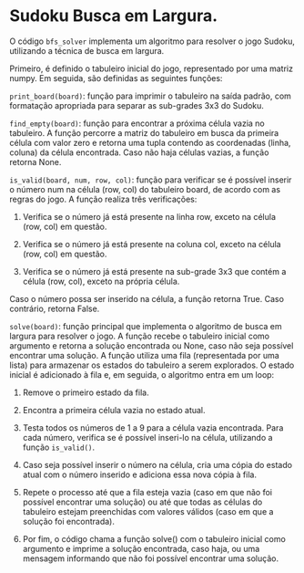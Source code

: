 # Sudoku Busca em Largura.

O código `bfs_solver` implementa um algoritmo para resolver o jogo Sudoku, utilizando a técnica de busca em largura.

Primeiro, é definido o tabuleiro inicial do jogo, representado por uma matriz numpy. Em seguida, são definidas as seguintes funções:

`print_board(board)`: função para imprimir o tabuleiro na saída padrão, com formatação apropriada para separar as sub-grades 3x3 do Sudoku.

`find_empty(board)`: função para encontrar a próxima célula vazia no tabuleiro. A função percorre a matriz do tabuleiro em busca da primeira célula com valor zero e retorna uma tupla contendo as coordenadas (linha, coluna) da célula encontrada. Caso não haja células vazias, a função retorna None.

`is_valid(board, num, row, col)`: função para verificar se é possível inserir o número num na célula (row, col) do tabuleiro board, de acordo com as regras do jogo. A função realiza três verificações:

1. Verifica se o número já está presente na linha row, exceto na célula (row, col) em questão.

2. Verifica se o número já está presente na coluna col, exceto na célula (row, col) em questão.

3. Verifica se o número já está presente na sub-grade 3x3 que contém a célula (row, col), exceto na própria célula.

Caso o número possa ser inserido na célula, a função retorna True. Caso contrário, retorna False.

`solve(board)`: função principal que implementa o algoritmo de busca em largura para resolver o jogo. A função recebe o tabuleiro inicial como argumento e retorna a solução encontrada ou None, caso não seja possível encontrar uma solução. A função utiliza uma fila (representada por uma lista) para armazenar os estados do tabuleiro a serem explorados. O estado inicial é adicionado à fila e, em seguida, o algoritmo entra em um loop:

1. Remove o primeiro estado da fila.

2. Encontra a primeira célula vazia no estado atual.

3. Testa todos os números de 1 a 9 para a célula vazia encontrada. Para cada número, verifica se é possível inseri-lo na célula, utilizando a função `is_valid()`.

4. Caso seja possível inserir o número na célula, cria uma cópia do estado atual com o número inserido e adiciona essa nova cópia à fila.

5. Repete o processo até que a fila esteja vazia (caso em que não foi possível encontrar uma solução) ou até que todas as células do tabuleiro estejam preenchidas com valores válidos (caso em que a solução foi encontrada).

6. Por fim, o código chama a função solve() com o tabuleiro inicial como argumento e imprime a solução encontrada, caso haja, ou uma mensagem informando que não foi possível encontrar uma solução.
